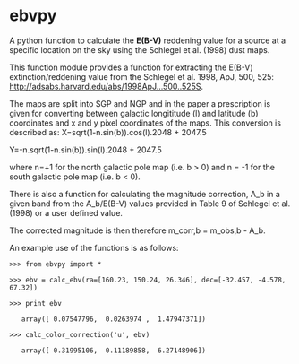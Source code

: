 # ebvpy
A python function to calculate the **E(B-V)** reddening value for a source at a specific location on the sky using the Schlegel et al. (1998) dust maps. 

This function module provides a function for extracting the E(B-V) extinction/reddening value from the 
Schlegel et al. 1998, ApJ, 500, 525: http://adsabs.harvard.edu/abs/1998ApJ...500..525S. 

The maps are split into SGP and NGP and in the paper a prescription is given for converting between galactic longititude (l) and latitude (b) coordinates and x and y pixel coordinates of the maps. This conversion is described as:
  X=sqrt(1-n.sin(b)).cos(l).2048 + 2047.5
  
  Y=-n.sqrt(1-n.sin(b)).sin(l).2048 + 2047.5

where n=+1 for the north galactic pole map (i.e. b > 0) and n = -1 for the south galactic pole map (i.e. b < 0).

There is also a function for calculating the magnitude correction, A_b in a given band from the A_b/E(B-V) values provided in Table 9 of Schlegel et al. (1998) or a user defined value. 

The corrected magnitude is then therefore m_corr,b = m_obs,b - A_b. 

An example use of the functions is as follows:

  `>>> from ebvpy import *`
  
  `>>> ebv = calc_ebv(ra=[160.23, 150.24, 26.346], dec=[-32.457, -4.578, 67.32])`
  
  `>>> print ebv`
  
  `   array([ 0.07547796,  0.0263974 ,  1.47947371])`
  
  `>>> calc_color_correction('u', ebv)`
  
  `   array([ 0.31995106,  0.11189858,  6.27148906])`
  


